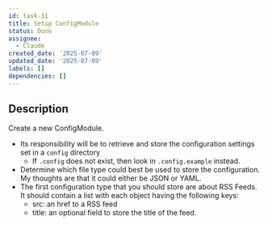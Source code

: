 ```yaml
---
id: task-11
title: Setup ConfigModule
status: Done
assignee:
  - Claude
created_date: '2025-07-09'
updated_date: '2025-07-09'
labels: []
dependencies: []
---
```


## Description

Create a new ConfigModule. 

* Its responsibility will be to retrieve and store the configuration settings set in a `config` directory
  * If `.config` does not exist, then look in `.config.example` instead.
* Determine which file type could best be used to store the configuration. My thoughts are that it could either be JSON or YAML.
* The first configuration type that you should store are about RSS Feeds. It should contain a list with each object having the following keys:
  * src: an href to a RSS feed
  * title: an optional field to store the title of the feed.
